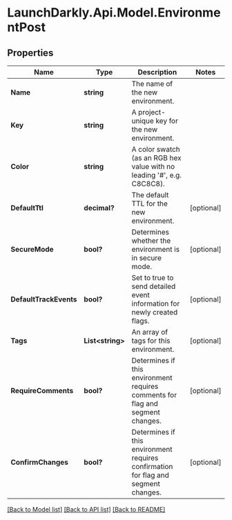 # LaunchDarkly.Api.Model.EnvironmentPost
## Properties

Name | Type | Description | Notes
------------ | ------------- | ------------- | -------------
**Name** | **string** | The name of the new environment. | 
**Key** | **string** | A project-unique key for the new environment. | 
**Color** | **string** | A color swatch (as an RGB hex value with no leading &#39;#&#39;, e.g. C8C8C8). | 
**DefaultTtl** | **decimal?** | The default TTL for the new environment. | [optional] 
**SecureMode** | **bool?** | Determines whether the environment is in secure mode. | [optional] 
**DefaultTrackEvents** | **bool?** | Set to true to send detailed event information for newly created flags. | [optional] 
**Tags** | **List&lt;string&gt;** | An array of tags for this environment. | [optional] 
**RequireComments** | **bool?** | Determines if this environment requires comments for flag and segment changes. | [optional] 
**ConfirmChanges** | **bool?** | Determines if this environment requires confirmation for flag and segment changes. | [optional] 

[[Back to Model list]](../README.md#documentation-for-models) [[Back to API list]](../README.md#documentation-for-api-endpoints) [[Back to README]](../README.md)

